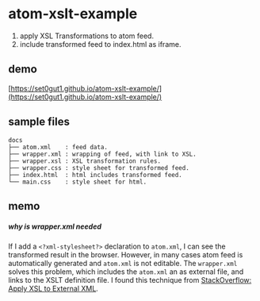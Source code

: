 # atom-xslt-example

1. apply XSL Transformations to atom feed.
2. include transformed feed to index.html as iframe.

## demo

[https://set0gut1.github.io/atom-xslt-example/](https://set0gut1.github.io/atom-xslt-example/)

## sample files

```
docs
├── atom.xml    : feed data.
├── wrapper.xml : wrapping of feed, with link to XSL.
├── wrapper.xsl : XSL transformation rules.
├── wrapper.css : style sheet for transformed feed.
├── index.html  : html includes transformed feed.
└── main.css    : style sheet for html.
```

## memo

##### why is wrapper.xml needed

If I add a `<?xml-stylesheet?>` declaration to `atom.xml`, I can see the transformed result in the browser.
However, in many cases atom feed is automatically generated and `atom.xml` is not editable.
The `wrapper.xml` solves this problem, which includes the `atom.xml` an as external file, and links to the XSLT definition file.
I found this technique from [StackOverflow: Apply XSL to External XML](https://stackoverflow.com/questions/1483759/apply-xsl-to-external-xml/).